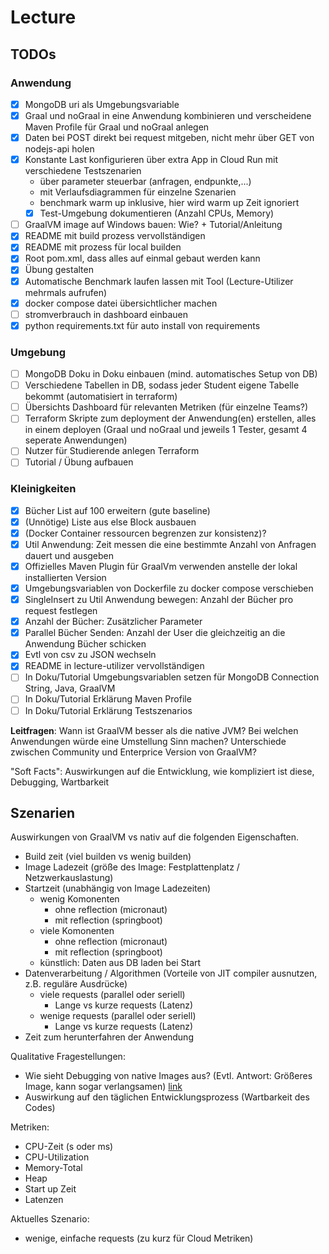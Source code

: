 # Lecture

## TODOs
### Anwendung
- [x] MongoDB uri als Umgebungsvariable
- [x] Graal und noGraal in eine Anwendung kombinieren und verscheidene Maven Profile für Graal und noGraal anlegen
- [x] Daten bei POST direkt bei request mitgeben, nicht mehr über GET von nodejs-api holen
- [x] Konstante Last konfigurieren über extra App in Cloud Run mit verschiedene Testszenarien
    - über parameter steuerbar (anfragen, endpunkte,...)
    - mit Verlaufsdiagrammen für einzelne Szenarien
    - benchmark warm up inklusive, hier wird warm up Zeit ignoriert
    - [x] Test-Umgebung dokumentieren (Anzahl CPUs, Memory)
- [ ] GraalVM image auf Windows bauen: Wie? + Tutorial/Anleitung
- [x] README mit build prozess vervollständigen
- [x] README mit prozess für local builden
- [x] Root pom.xml, dass alles auf einmal gebaut werden kann
- [x] Übung gestalten
- [x] Automatische Benchmark laufen lassen mit Tool (Lecture-Utilizer mehrmals aufrufen)
- [x] docker compose datei übersichtlicher machen
- [ ] stromverbrauch in dashboard einbauen
- [x] python requirements.txt für auto install von requirements

### Umgebung
- [ ] MongoDB Doku in Doku einbauen (mind. automatisches Setup von DB)
- [ ] Verschiedene Tabellen in DB, sodass jeder Student eigene Tabelle bekommt (automatisiert in terraform)
- [ ] Übersichts Dashboard für relevanten Metriken (für einzelne Teams?)
- [ ] Terraform Skripte zum deployment der Anwendung(en) erstellen, alles in einem deployen (Graal und noGraal und jeweils 1 Tester, gesamt 4 seperate Anwendungen)
- [ ] Nutzer für Studierende anlegen Terraform
- [ ] Tutorial / Übung aufbauen

### Kleinigkeiten
- [x] Bücher List auf 100 erweitern (gute baseline)
- [x] (Unnötige) Liste aus else Block ausbauen
- [x] (Docker Container ressourcen begrenzen zur konsistenz)?
- [x] Util Anwendung: Zeit messen die eine bestimmte Anzahl von Anfragen dauert und ausgeben
- [x] Offizielles Maven Plugin für GraalVm verwenden anstelle der lokal installierten Version
- [x] Umgebungsvariablen von Dockerfile zu docker compose verschieben
- [x] SingleInsert zu Util Anwendung bewegen: Anzahl der Bücher pro request festlegen
- [x] Anzahl der Bücher: Zusätzlicher Parameter
- [x] Parallel Bücher Senden: Anzahl der User die gleichzeitig an die Anwendung Bücher schicken
- [x] Evtl von csv zu JSON wechseln
- [x] README in lecture-utilizer vervollständigen
- [ ] In Doku/Tutorial Umgebungsvariablen setzen für MongoDB Connection String, Java, GraalVM
- [ ] In Doku/Tutorial Erklärung Maven Profile
- [ ] In Doku/Tutorial Erklärung Testszenarios

**Leitfragen**:
Wann ist GraalVM besser als die native JVM?
Bei welchen Anwendungen würde eine Umstellung Sinn machen?
Unterschiede zwischen Community und Enterprice Version von GraalVM?

"Soft Facts": Auswirkungen auf die Entwicklung, wie kompliziert ist diese, Debugging, Wartbarkeit

## Szenarien
Auswirkungen von GraalVM vs nativ auf die folgenden Eigenschaften.
- Build zeit (viel builden vs wenig builden)
- Image Ladezeit (größe des Image: Festplattenplatz / Netzwerkauslastung)
- Startzeit (unabhängig von Image Ladezeiten)
    - wenig Komonenten
        - ohne reflection (micronaut)
        - mit reflection (springboot)
    - viele Komonenten
        - ohne reflection (micronaut)
        - mit reflection (springboot)
    - künstlich: Daten aus DB laden bei Start
- Datenverarbeitung / Algorithmen (Vorteile von JIT compiler ausnutzen, z.B. reguläre Ausdrücke)
    - viele requests (parallel oder seriell)
        - Lange vs kurze requests (Latenz)
    - wenige requests (parallel oder seriell)
        - Lange vs kurze requests (Latenz)
- Zeit zum herunterfahren der Anwendung

Qualitative Fragestellungen:
- Wie sieht Debugging von native Images aus? (Evtl. Antwort: Größeres Image, kann sogar verlangsamen) [link](https://www.graalvm.org/latest/reference-manual/native-image/debugging-and-diagnostics/DebugInfo/)
- Auswirkung auf den täglichen Entwicklungsprozess (Wartbarkeit des Codes)

Metriken:
- CPU-Zeit (s oder ms)
- CPU-Utilization
- Memory-Total
- Heap
- Start up Zeit
- Latenzen

Aktuelles Szenario:
- wenige, einfache requests (zu kurz für Cloud Metriken)

